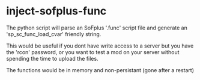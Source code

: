 # inject-sofplus-func

The python script will parse an SoFplus '.func' script file and generate an 'sp_sc_func_load_cvar' friendly string.

This would be useful if you dont have write access to a server but you have the 'rcon' password, or you want to test a mod on your server without spending the time to upload the files.

The functions would be in memory and non-persistant (gone after a restart)
